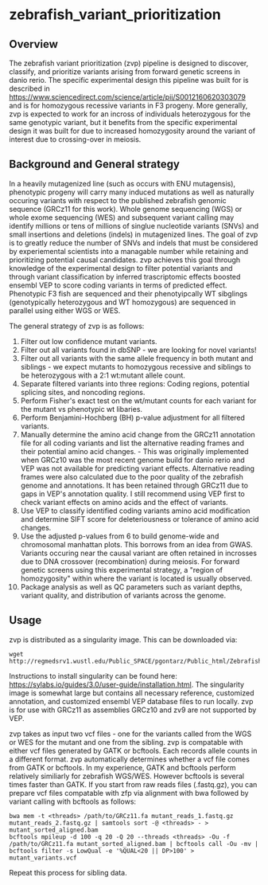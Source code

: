 # zebrafish_variant_prioritization

## Overview

The zebrafish variant prioritization (zvp) pipeline is designed to discover, classify, and prioritize variants arising from forward genetic screens in danio rerio. The specific experimental design this pipeline was built for is described in https://www.sciencedirect.com/science/article/pii/S0012160620303079 and is for homozygous recessive variants in F3 progeny. More generally, zvp is expected to work for an incross of individuals heterozygous for the same genotypic variant, but it benefits from the specific experimental design it was built for due to increased homozygosity around the variant of interest due to crossing-over in meiosis.

## Background and General strategy

In a heavily mutagenized line (such as occurs with ENU mutagensis), phenotypic progeny will carry many induced mutations as well as naturally occuring variants with respect to the published zebrafish genomic sequence (GRCz11 for this work). Whole genome sequencing (WGS) or whole exome sequencing (WES) and subsequent variant calling may identify millions or tens of millions of singlue nucleotide variants (SNVs) and small insertions and deletions (indels) in mutagenized lines. The goal of zvp is to greatly reduce the number of SNVs and indels that must be considered by experiemental scientists into a managable number while retaining and prioritizing potential causal candidates. zvp achieves this goal through knowledge of the experimental design to filter potential variants and through variant classification by inferred trascriptomic effects boosted ensembl VEP to score coding variants in terms of predicted effect. Phenotypic F3 fish are sequenced and their phenotyipcally WT sibglings (genotypically heterozygous and WT homozygous) are sequenced in parallel using either WGS or WES.

The general strategy of zvp is as follows:
1) Filter out low confidence mutant variants.
2) Filter out all variants found in dbSNP - we are looking for novel variants!
3) Filter out all variants with the same allele frequency in both mutant and siblings - we expect mutants to homozygous recessive and siblings to be heterozygous with a 2:1 wt:mutant allele count.
4) Separate filtered variants into three regions: Coding regions, potential splicing sites, and noncoding regions.
5) Perform Fisher's exact test on the wt/mutant counts for each variant for the mutant vs phenotypic wt libaries.
6) Perform Benjamini-Hochberg (BH) p-value adjustment for all filtered variants.
7) Manually determine the amino acid change from the GRCz11 annotation file for all coding variants and list the alternative reading frames and their potential amino acid changes. - This was originally implemented when GRCz10 was the most recent genome build for danio rerio and VEP was not available for predicting variant effects. Alternative reading frames were also calculated due to the poor quality of the zebrafish genome and annotations. It has been retained through GRCz11 due to gaps in VEP's annotation quality. I still recommend using VEP first to check variant effects on amino acids and the effect of variants.
8) Use VEP to classify identified coding variants amino acid modification and determine SIFT score for deleteriousness or tolerance of amino acid changes.
9) Use the adjusted p-values from 6 to build genome-wide and chromosomal manhattan plots. This borrows from an idea from GWAS.  Variants occuring near the causal variant are often retained in incrosses due to DNA crossover (recombination) during meiosis.  For forward genetic screens using this experimental strategy, a "region of homozygosity" within where the variant is located is usually observed.
10) Package analysis as well as QC parameters such as variant depths, variant quality, and distribution of variants across the genome.

## Usage

zvp is distributed as a singularity image. This can be downloaded via:
```
wget http://regmedsrv1.wustl.edu/Public_SPACE/pgontarz/Public_html/Zebrafish_variant_calling_and_prioritization/zvp.simg
```
Instructions to install singularity can be found here: https://sylabs.io/guides/3.0/user-guide/installation.html.  The singularity image is somewhat large but contains all necessary reference, customized annotation, and customized ensembl VEP database files to run locally. zvp is for use with GRCz11 as assemblies GRCz10 and zv9 are not supported by VEP.

zvp takes as input two vcf files - one for the variants called from the WGS or WES for the mutant and one from the sibling. zvp is compatable with either vcf files generated by GATK or bcftools. Each records allele counts in a different format. zvp automatically determines whether a vcf file comes from GATK or bcftools. In my experience, GATK and bcftools perform relatively similiarly for zebrafish WGS/WES. However bcftools is several times faster than GATK. If you start from raw reads files (.fastq.gz), you can prepare vcf files compatable with zfp via alignment with bwa followed by variant calling with bcftools as follows:
```
bwa mem -t <threads> /path/to/GRCz11.fa mutant_reads_1.fastq.gz mutant_reads_2.fastq.gz | samtools sort -@ <threads> - > mutant_sorted_aligned.bam
bcftools mpileup -d 100 -q 20 -Q 20 --threads <threads> -Ou -f /path/to/GRCz11.fa mutant_sorted_aligned.bam | bcftools call -Ou -mv | bcftools filter -s LowQual -e '%QUAL<20 || DP>100' > mutant_variants.vcf
```
Repeat this process for sibling data. 



